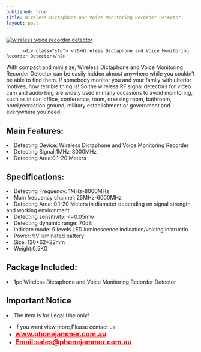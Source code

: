 ```yaml
---
published: true
title: Wireless Dictaphone and Voice Monitoring Recorder Detector
layout: post
---
```

<div class="product-tabs-content" id="product_tabs_description_contents">
<a href="http://www.phonejammer.com.au/wirelessdictaphoneandvoicemonitoringrecorderdetector-p-207.html"><img src="http://www.phonejammer.com.au/images/jammera/audetector20150722011_08.jpg"  alt="wireless voice recorder detector"/></a>

          <div class="std"> <h2>Wireless Dictaphone and Voice Monitoring Recorder Detector</h2>
<p>With compact and mini size, Wireless Dictaphone and Voice Monitoring 
Recorder Detector can be easily hidden almost anywhere while you couldn’t be 
able to find them. If somebody monitor you and your family with ulterior 
motives, how terrible thing is! So the wireless RF signal detectors for video 
cam and audio bug are widely used in many occasions to avoid monitoring, such 
as in car, office, conference, room, dressing room, bathroom, hotel,recreation 
ground, military establishment or government and everywhere you need</p>
<h2>Main Features:</h2>
<li>Detecting Device: Wireless Dictaphone and Voice Monitoring Recorder</li>
<li>Detecting Signal:1MHz-8000MHz</li>
<li>Detecting Area:0.1-20 Meters</li>
<h2>Specifications:</h2>
<li>Detecting Frequency: 1MHz-8000MHz</li>
<li>Main frequency channel: 25MHz-6000MHz</li>
<li>Detecting Area: 0.1-20 Meters in diameter depending on signal strength and 
working environment</li>
<li>Detecting sensitivity: <=0.05mw</li>
<li>Detecting dynamic range: 70dB</li>
<li>Indicate mode: 9 levels LED luminescence indication/voicing instructio</li>
<li>Power: 9V laminated battery</li>
<li>Size: 120*62*22mm</li>
<li>Weight:0.5KG</li>
<h2>Package Included:</h2>
<li>1pc Wireless Dictaphone and Voice Monitoring Recorder Detector</li>
<h2>Important Notice</h2>
<li>The item is for Legal Use only!</li><!--html--> </div>
<div><ul>
<li>If you want view more,Please contact us:</li>
<li><a href="www.phonejammer.com.au"  title="www.phonejammer.com.au" style="font-size:18px; font-weight:bold; color:#F00;">www.phonejammer.com.au</a></li>
<li><a href="Mailto:sales@phonejammer.com.au" style="font-size:18px; font-weight:bold; color:#F00;">Email:sales@phonejammer.com.au</a></li>
</ul></div>
